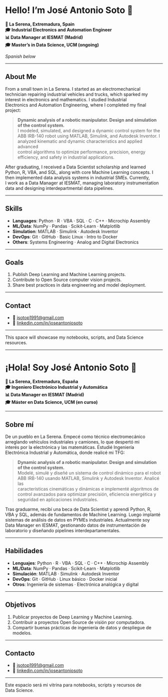 # Hello! I’m José Antonio Soto 👋

**📍 La Serena, Extremadura, Spain**  
**🎓 Industrial Electronics and Automation Engineer**  
**📊 Data Manager at IESMAT (Madrid)**  
**🎓 Master’s in Data Science, UCM (ongoing)**

*Spanish below*

---

## About Me

From a small town in La Serena. I started as an electromechanical  
technician repairing industrial vehicles and trucks, which sparked my  
interest in electronics and mathematics. I studied Industrial  
Electronics and Automation Engineering, where I completed my final  
project:

> **Dynamic analysis of a robotic manipulator. Design and simulation  
> of the control system.**  
> I modeled, simulated, and designed a dynamic control system for the  
> ABB IRB-140 robot using MATLAB, Simulink, and Autodesk Inventor. I  
> analyzed kinematic and dynamic characteristics and applied advanced  
> control algorithms to optimize performance, precision, energy  
> efficiency, and safety in industrial applications.

After graduating, I received a Data Scientist scholarship and learned  
Python, R, VBA, and SQL, along with core Machine Learning concepts. I  
then implemented data analysis systems in industrial SMEs. Currently,  
I work as a Data Manager at IESMAT, managing laboratory instrumentation  
data and designing interdepartmental data pipelines.

---

## Skills

- **Languages**: Python · R · VBA · SQL · C · C++ · Microchip Assembly  
- **ML/Data**: NumPy · Pandas · Scikit-Learn · Matplotlib  
- **Simulation**: MATLAB · Simulink · Autodesk Inventor  
- **DevOps**: Git · GitHub · Basic Linux · Intro to Docker  
- **Others**: Systems Engineering · Analog and Digital Electronics

---

## Goals

1. Publish Deep Learning and Machine Learning projects.  
2. Contribute to Open Source computer vision projects.  
3. Share best practices in data engineering and model deployment.

---

## Contact

- 📧 jsotop1991@gmail.com  
- 🔗 [linkedin.com/in/joseantoniosoto](https://www.linkedin.com/in/joseantoniosoto)

---

This space will showcase my notebooks, scripts, and Data Science  
resources.

---

# ¡Hola! Soy José Antonio Soto 👋

**📍 La Serena, Extremadura, España**  
**🎓 Ingeniero Electrónico Industrial y Automática**  
**📊 Data Manager en IESMAT (Madrid)**  
**🎓 Máster en Data Science, UCM (en curso)**

---

## Sobre mí

De un pueblo en La Serena. Empecé como técnico electromecánico  
arreglando vehículos industriales y camiones, lo que despertó mi  
interés por la electrónica y las matemáticas. Estudié Ingeniería  
Electrónica Industrial y Automática, donde realicé mi TFG:

> **Dynamic analysis of a robotic manipulator. Design and simulation  
> of the control system.**  
> Modelé, simulé y diseñé un sistema de control dinámico para el robot  
> ABB IRB-140 usando MATLAB, Simulink y Autodesk Inventor. Analicé las  
> características cinemáticas y dinámicas e implementé algoritmos de  
> control avanzados para optimizar precisión, eficiencia energética y  
> seguridad en aplicaciones industriales.

Tras graduarme, recibí una beca de Data Scientist y aprendí Python, R,  
VBA y SQL, además de fundamentos de Machine Learning. Luego implanté  
sistemas de análisis de datos en PYMEs industriales. Actualmente soy  
Data Manager en IESMAT, gestionando datos de instrumentación de  
laboratorio y diseñando pipelines interdepartamentales.

---

## Habilidades

- **Lenguajes**: Python · R · VBA · SQL · C · C++ · Microchip Assembly  
- **ML/Data**: NumPy · Pandas · Scikit-Learn · Matplotlib  
- **Simulación**: MATLAB · Simulink · Autodesk Inventor  
- **DevOps**: Git · GitHub · Linux básico · Docker inicial  
- **Otros**: Ingeniería de sistemas · Electrónica analógica y digital

---

## Objetivos

1. Publicar proyectos de Deep Learning y Machine Learning.  
2. Contribuir a proyectos Open Source de visión por computadora.  
3. Compartir buenas prácticas de ingeniería de datos y despliegue de  
   modelos.

---

## Contacto

- 📧 jsotop1991@gmail.com  
- 🔗 [linkedin.com/in/joseantoniosoto](https://www.linkedin.com/in/joseantoniosoto)

---

Este espacio será mi vitrina para notebooks, scripts y recursos de  
Data Science.  
